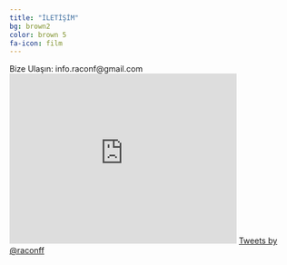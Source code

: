 ```yaml
---
title: "İLETİŞİM"
bg: brown2
color: brown 5
fa-icon: film
---
```


<html>
<body>
  <p> Bize Ulaşın:
  info.raconf@gmail.com

<iframe src="https://www.google.com/maps/embed?pb=!1m18!1m12!1m3!1d1670.6331769637322!2d30.33060320815659!3d40.74144322327078!2m3!1f0!2f0!3f0!3m2!1i1024!2i768!4f13.1!3m3!1m2!1s0x0%3A0xd137aeed787a84c8!2sSakarya+Kongre+Ve+E%C4%9Fitim+Mer.!5e0!3m2!1str!2str!4v1477273493980" width="400" height="300" frameborder="0" style="border:0" allowfullscreen></iframe>
<a class="twitter-timeline"
  href="https://twitter.com/raconff">
Tweets by @raconff
</a>
</p>
</body>
</html>

